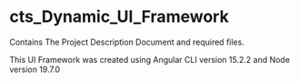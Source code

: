 # cts_Dynamic_UI_Framework
Contains The Project Description Document and required files.

This UI Framework was created using Angular CLI version 15.2.2
and Node version 19.7.0
